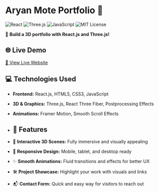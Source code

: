 # Aryan Mote Portfolio 🚀

![React](https://img.shields.io/badge/React-61DAFB?style=flat&logo=react&logoColor=white)
![Three.js](https://img.shields.io/badge/Three.js-000000?style=flat&logo=three.js&logoColor=white)
![JavaScript](https://img.shields.io/badge/JavaScript-F7DF1E?style=flat&logo=javascript&logoColor=black)
![MIT License](https://img.shields.io/badge/License-MIT-green)

🎨 **Build a 3D portfolio with React.js and Three.js!**  
 
## 🌐 Live Demo
[🔗 View Live Website](https://aryanmm-portfolio-iitdh.vercel.app) <!-- Replace # with your live site URL -->

## 💻 Technologies Used
- **Frontend:** React.js, HTML5, CSS3, JavaScript  
- **3D & Graphics:** Three.js, React Three Fiber, Postprocessing Effects  
- **Animations:** Framer Motion, Smooth Scroll Effects

- ## 🚀 Features
- 🌟 **Interactive 3D Scenes:** Fully immersive and visually appealing  
- 📱 **Responsive Design:** Mobile, tablet, and desktop ready  
- ✨ **Smooth Animations:** Fluid transitions and effects for better UX  
- 🛠 **Project Showcase:** Highlight your work with visuals and links  
- 📬 **Contact Form:** Quick and easy way for visitors to reach out  


